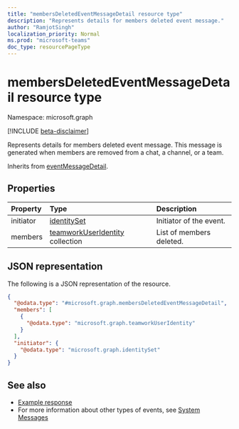 ```yaml
---
title: "membersDeletedEventMessageDetail resource type"
description: "Represents details for members deleted event message."
author: "RamjotSingh"
localization_priority: Normal
ms.prod: "microsoft-teams"
doc_type: resourcePageType
---
```


# membersDeletedEventMessageDetail resource type

Namespace: microsoft.graph

[!INCLUDE [beta-disclaimer](../../includes/beta-disclaimer.md)]

Represents details for members deleted event message.
This message is generated when members are removed from a chat, a channel, or a team.


Inherits from [eventMessageDetail](../resources/eventmessagedetail.md).

## Properties
|Property|Type|Description|
|:---|:---|:---|
|initiator|[identitySet](../resources/identityset.md)|Initiator of the event.|
|members|[teamworkUserIdentity](../resources/teamworkuseridentity.md) collection|List of members deleted.|

## JSON representation
The following is a JSON representation of the resource.
<!-- {
  "blockType": "resource",
  "@odata.type": "microsoft.graph.membersDeletedEventMessageDetail",
  "baseType": "microsoft.graph.eventmessagedetail"
}
-->
``` json
{
  "@odata.type": "#microsoft.graph.membersDeletedEventMessageDetail",
  "members": [
    {
      "@odata.type": "microsoft.graph.teamworkUserIdentity"
    }
  ],
  "initiator": {
    "@odata.type": "microsoft.graph.identitySet"
  }
}
```


## See also
- [Example response](/graph/system-messages/#15-members-deleted)
- For more information about other types of events, see [System Messages](/graph/system-messages)